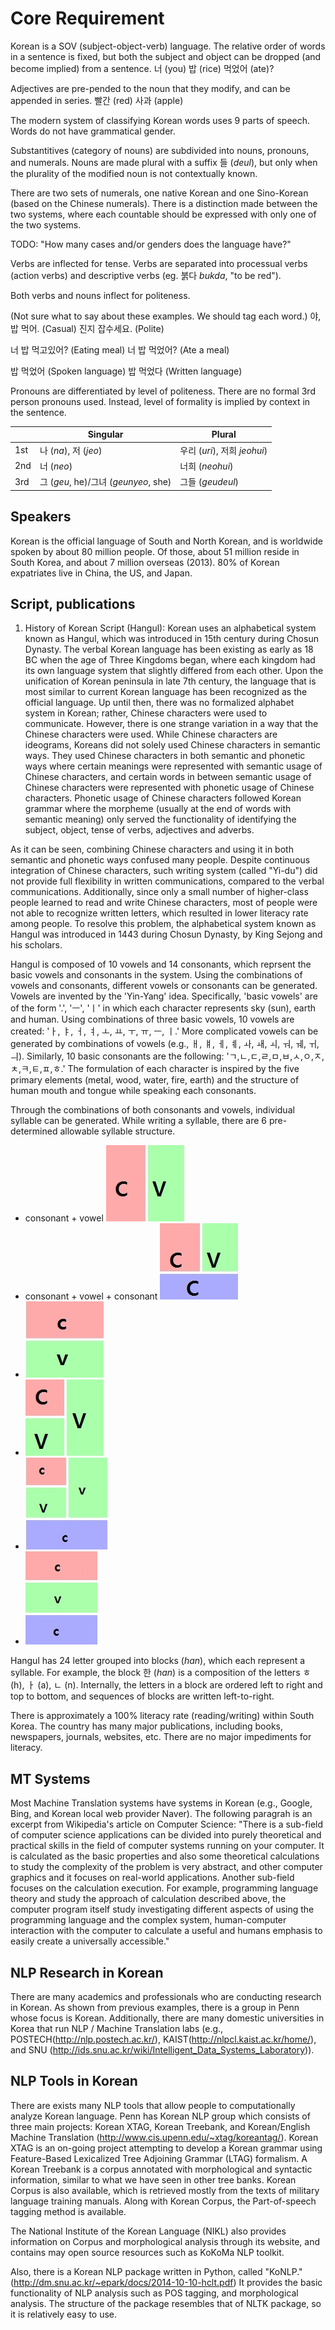 # Core Requirement

Korean is a SOV (subject-object-verb) language. The relative order of words in a sentence is fixed, but both the subject and object can be dropped (and become implied) from a sentence.
너 (you) 밥 (rice) 먹었어 (ate)?

Adjectives are pre-pended to the noun that they modify, and can be appended in series.
빨간 (red) 사과 (apple)

The modern system of classifying Korean words uses 9 parts of speech. Words do not have grammatical gender.

Substantitives (category of nouns) are subdivided into nouns, pronouns, and numerals. Nouns are made plural with a suffix 들 (*deul*), but only when the plurality of the modified noun is not contextually known.

There are two sets of numerals, one native Korean and one Sino-Korean (based on the Chinese numerals). There is a distinction made between the two systems, where each countable should be expressed with only one of the two systems.

TODO: "How many cases and/or genders does the language have?"

Verbs are inflected for tense. Verbs are separated into processual verbs (action verbs) and descriptive verbs (eg. 붉다 *bukda*, "to be red").

Both verbs and nouns inflect for politeness.

(Not sure what to say about these examples. We should tag each word.)
야, 밥 먹어. (Casual)
진지 잡수세요. (Polite)

너 밥 먹고있어? (Eating meal)
너 밥 먹었어? (Ate a meal)

밥 먹었어 (Spoken language)
밥 먹었다 (Written language)

Pronouns are differentiated by level of politeness. There are no formal 3rd person pronouns used. Instead, level of formality is implied by context in the sentence.

|     | Singular                             | Plural                       |
|-----|--------------------------------------|------------------------------|
| 1st | 나 (*na*), 저 (*jeo*)                | 우리 (*uri*), 저희 *jeohui*) |
| 2nd | 너 (*neo*)                           | 너희 (*neohui*)              |
| 3rd | 그 (*geu*, he)/그녀 (*geunyeo*, she) | 그들 (*geudeul*)             |

## Speakers
Korean is the official language of South and North Korean, and is worldwide
spoken by about 80 million people. Of those, about 51 million reside in South
Korea, and about 7 million overseas (2013). 80% of Korean expatriates live in
China, the US, and Japan.

## Script, publications
1. History of Korean Script (Hangul):
Korean uses an alphabetical system known as Hangul, which was introduced in 15th century during Chosun Dynasty. The verbal Korean language has been existing as early as 18 BC when the age of Three Kingdoms began, where each kingdom had its own language system that slightly differed from each other. Upon the unification of Korean peninsula in late 7th century, the language that is most similar to current Korean language has been recognized as the official language. Up until then, there was no formalized alphabet system in Korean; rather, Chinese characters were used to communicate. However, there is one strange variation in a way that the Chinese characters were used. While Chinese characters are ideograms, Koreans did not solely used Chinese characters in semantic ways. They used Chinese characters in both semantic and phonetic ways where certain meanings were represented with semantic usage of Chinese characters, and certain words in between semantic usage of Chinese characters were represented with phonetic usage of Chinese characters. Phonetic usage of Chinese characters followed Korean grammar where the morpheme (usually at the end of words with semantic meaning) only served the functionality of identifying the subject, object, tense of verbs, adjectives and adverbs. 

As it can be seen, combining Chinese characters and using it in both semantic and phonetic ways confused many people. Despite continuous integration of Chinese characters, such writing system (called "Yi-du") did not provide full flexibility in written communications, compared to the verbal communications. Additionally, since only a small number of higher-class people learned to read and write Chinese characters, most of people were not able to recognize written letters, which resulted in lower literacy rate among people. To resolve this problem, the alphabetical system known as Hangul was introduced in 1443 during Chosun Dynasty, by King Sejong and his scholars.

Hangul is composed of 10 vowels and 14 consonants, which reprsent the basic vowels and consonants in the system. Using the combinations of vowels and consonants, different vowels or consonants can be generated. Vowels are invented by the 'Yin-Yang' idea. Specifically, 'basic vowels' are of the form '.', 'ㅡ', 'ㅣ' in which each character represents sky (sun), earth and human. Using combinations of three basic vowels, 10 vowels are created: 'ㅏ, ㅑ, ㅓ, ㅕ, ㅗ, ㅛ, ㅜ, ㅠ, ㅡ, ㅣ.' More complicated vowels can be generated by combinations of vowels (e.g., ㅐ, ㅒ, ㅔ, ㅖ, ㅘ, ㅙ, ㅚ, ㅝ, ㅞ, ㅟ, ㅢ). Similarly, 10 basic consonants are the following: 'ㄱ,ㄴ,ㄷ,ㄹ,ㅁ,ㅂ,ㅅ,ㅇ,ㅈ,ㅊ,ㅋ,ㅌ,ㅍ,ㅎ.' The formulation of each character is inspired by the five primary elements (metal, wood, water, fire, earth) and the structure of human mouth and tongue while speaking each consonants. 

Through the combinations of both consonants and vowels, individual syllable can be generated. While writing a syllable, there are 6 pre-determined allowable syllable structure. 
  - consonant + vowel ![alt tag](https://raw.githubusercontent.com/terrynsun/korean-research/master/1.jpg?token=AKPPw_4JkQZuZD4IDTkhGkHFM37Iq3bSks5VLfd-wA%3D%3D)
  - consonant + vowel + consonant ![alt tag](https://raw.githubusercontent.com/terrynsun/korean-research/master/2.jpg?token=AKPPw7ly74ifvIrYI666fpP7VnotAwsDks5VLfeRwA%3D%3D)
  - ![alt tag](https://raw.githubusercontent.com/terrynsun/korean-research/master/3.jpg?token=AKPPwwGD_W7s6A0Q7hjeDF09jj7V6e82ks5VLfeSwA%3D%3D)
  - ![alt tag](https://raw.githubusercontent.com/terrynsun/korean-research/master/4.jpg?token=AKPPw4hMqn2iqHObYVoyY-hX2dK0D9Qsks5VLfeTwA%3D%3D)
  - ![alt tag](https://raw.githubusercontent.com/terrynsun/korean-research/master/5.jpg?token=AKPPw-BMMXDBfSfDt7Nkt_BqJUjWHPVIks5VLfeUwA%3D%3D)
  - ![alt tag](https://raw.githubusercontent.com/terrynsun/korean-research/master/6.jpg?token=AKPPw16PeWXyi5n-g7Xs4gFIF-ocoWodks5VLfeVwA%3D%3D)

Hangul has 24 letter grouped into blocks (*han*), which each represent a syllable. For example, the block 한 (*han*) is a composition of the letters ㅎ (h), ㅏ (a), ㄴ (n). Internally, the letters in a block are ordered left to right and top to bottom, and sequences of blocks are written left-to-right.

There is approximately a 100% literacy rate (reading/writing) within South Korea. The country has many major publications, including books, newspapers, journals, websites, etc. There are no major impediments for literacy.

## MT Systems
Most Machine Translation systems have systems in Korean (e.g., Google, Bing, and Korean local web provider Naver). 
The following paragrah is an excerpt from Wikipedia's article on Computer Science:
"There is a sub-field of computer science applications can be divided into purely theoretical and practical skills in the field of computer systems running on your computer. It is calculated as the basic properties and also some theoretical calculations to study the complexity of the problem is very abstract, and other computer graphics and it focuses on real-world applications. Another sub-field focuses on the calculation execution. For example, programming language theory and study the approach of calculation described above, the computer program itself study investigating different aspects of using the programming language and the complex system, human-computer interaction with the computer to calculate a useful and humans emphasis to easily create a universally accessible."

## NLP Research in Korean
There are many academics and professionals who are conducting research in Korean. As shown from previous examples, there is a group in Penn whose focus is Korean. Additionally, there are many domestic universities in Korea that run NLP / Machine Translation labs (e.g., POSTECH(http://nlp.postech.ac.kr/), KAIST(http://nlpcl.kaist.ac.kr/home/), and SNU (http://ids.snu.ac.kr/wiki/Intelligent_Data_Systems_Laboratory)). 

## NLP Tools in Korean
There are exists many NLP tools that allow people to computationally analyze Korean language. Penn has Korean NLP group which consists of three main projects: Korean XTAG, Korean Treebank, and Korean/English Machine Translation (http://www.cis.upenn.edu/~xtag/koreantag/). Korean XTAG is an on-going project attempting to develop a Korean grammar using Feature-Based Lexicalized Tree Adjoining Grammar (LTAG) formalism. A Korean Treebank is a corpus annotated with morphological and syntactic information, similar to what we have seen in other tree banks. Korean Corpus is also available, which is retrieved mostly from the texts of military language training manuals. Along with Korean Corpus, the Part-of-speech tagging method is available.

The National Institute of the Korean Language (NIKL) also provides information on Corpus and morphological analysis through its website, and contains may open source resources such as KoKoMa NLP toolkit.

Also, there is a Korean NLP package written in Python, called "KoNLP." (http://dm.snu.ac.kr/~epark/docs/2014-10-10-hclt.pdf) It provides the basic functionality of NLP analysis such as POS tagging, and morphological analysis. The structure of the package resembles that of NLTK package, so it is relatively easy to use. 

